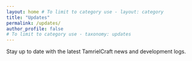 ```yaml
---
layout: home # To limit to category use - layout: category
title: "Updates"
permalink: /updates/
author_profile: false
# To limit to category use - taxonomy: updates
---
```


Stay up to date with the latest TamrielCraft news and development logs.
